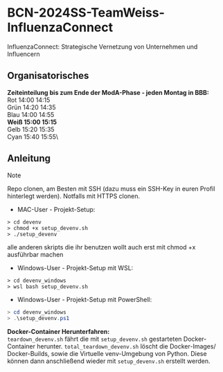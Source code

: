 # BCN-2024SS-TeamWeiss-InfluenzaConnect
InfluenzaConnect: Strategische Vernetzung von Unternehmen und Influencern

## Organisatorisches
**Zeiteinteilung bis zum Ende der ModA-Phase - jeden Montag in BBB:**\
Rot	14:00	14:15\
Grün	14:20	14:35\
Blau	14:00	14:55\
**Weiß	15:00	15:15**\
Gelb	15:20	15:35\
Cyan	15:40	15:55\





## Anleitung
> [!NOTE]
> Repo clonen, am Besten mit SSH (dazu muss ein SSH-Key in euren Profil hinterlegt werden). 
> Notfalls mit HTTPS clonen.
> 
> - MAC-User - Projekt-Setup:
> ```Shell
> > cd devenv
> > chmod +x setup_devenv.sh
> > ./setup_devenv
> ```
> alle anderen skripts die ihr benutzen wollt auch erst mit chmod +x ausführbar machen
> - Windows-User - Projekt-Setup mit WSL:
> ```Shell
> > cd devenv_windows
> > wsl bash setup_devenv.sh
> ```
> 
> - Windows-User - Projekt-Setup mit PowerShell:
> ```PowerShell
> > cd devenv_windows
> > .\setup_devenv.ps1
> ```

**Docker-Container Herunterfahren:**\
`teardown_devenv.sh` fährt die mit `setup_devenv.sh` gestarteten Docker-Container herunter. 
`total_teardown_devenv.sh` löscht die Docker-Images/ Docker-Builds, sowie die Virtuelle venv-Umgebung von Python. Diese können dann anschließend wieder mit `setup_devenv.sh` erstellt werden. 

<!-- [Link zur React App](127.0.0.1:3000) -->
